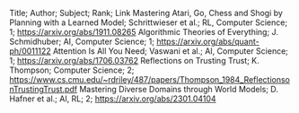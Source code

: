 Title; Author; Subject; Rank; Link
Mastering Atari, Go, Chess and Shogi by Planning with a Learned Model; Schrittwieser et al.; RL, Computer Science; 1; https://arxiv.org/abs/1911.08265
Algorithmic Theories of Everything; J. Schmidhuber; AI, Computer Science; 1; https://arxiv.org/abs/quant-ph/0011122
Attention Is All You Need; Vaswani et al.; AI, Computer Science; 1; https://arxiv.org/abs/1706.03762
Reflections on Trusting Trust; K. Thompson; Computer Science; 2; https://www.cs.cmu.edu/~rdriley/487/papers/Thompson_1984_ReflectionsonTrustingTrust.pdf
Mastering Diverse Domains through World Models; D. Hafner et al.; AI, RL; 2; https://arxiv.org/abs/2301.04104
